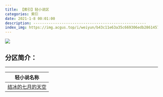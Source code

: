 ```yaml
---
title: 【索引】轻小说区
categories: 索引
date: 2021-1-8 00:01:00
description: ----------------------------------------------------
index_img: https://img.acgus.top/i/weiyun/b43c11e63a35c669306edb286145738bf7d490222b45cfc2f41cfff0447495728a73309690c15bc57ea1e055c38f4f51.webp
---
```

![](https://img.acgus.top/i/weiyun/b43c11e63a35c669306edb286145738bf7d490222b45cfc2f41cfff0447495728a73309690c15bc57ea1e055c38f4f51.webp)

## **分区简介：**
------

|轻小说名称|
| :----: |
|[结冰的七月的天空](https://post.qingju.org/Light_Novel/610/)|